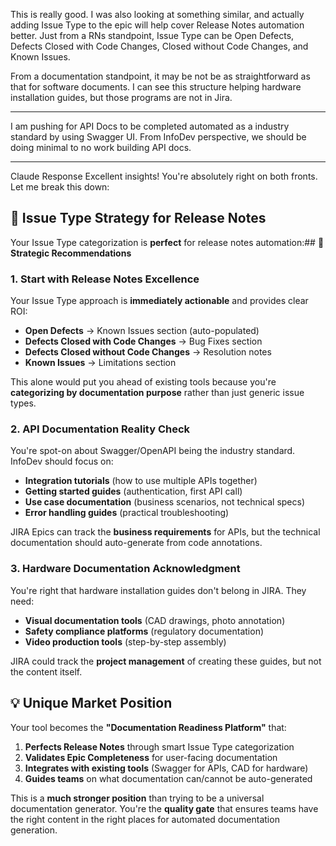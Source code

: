 This is really good. I was also looking at something similar, and actually adding Issue Type to the epic will help cover Release Notes automation better. Just from a RNs standpoint, Issue Type can be Open Defects, Defects Closed with Code Changes, Closed without Code Changes, and Known Issues. 
 
From a documentation standpoint, it may be not be as straightforward as that for software documents. I can see this structure helping hardware installation guides, but those programs are not in Jira.

---

I am pushing for API Docs to be completed automated as a industry standard by using Swagger UI. From InfoDev perspective, we should be doing minimal to no work building API docs.

---

Claude Response
Excellent insights! You're absolutely right on both fronts. Let me break this down:

## 🎯 **Issue Type Strategy for Release Notes**

Your Issue Type categorization is **perfect** for release notes automation:## 🚀 **Strategic Recommendations**

### **1. Start with Release Notes Excellence**
Your Issue Type approach is **immediately actionable** and provides clear ROI:
- **Open Defects** → Known Issues section (auto-populated)
- **Defects Closed with Code Changes** → Bug Fixes section  
- **Defects Closed without Code Changes** → Resolution notes
- **Known Issues** → Limitations section

This alone would put you ahead of existing tools because you're **categorizing by documentation purpose** rather than just generic issue types.

### **2. API Documentation Reality Check**
You're spot-on about Swagger/OpenAPI being the industry standard. InfoDev should focus on:
- **Integration tutorials** (how to use multiple APIs together)
- **Getting started guides** (authentication, first API call)
- **Use case documentation** (business scenarios, not technical specs)
- **Error handling guides** (practical troubleshooting)

JIRA Epics can track the **business requirements** for APIs, but the technical documentation should auto-generate from code annotations.

### **3. Hardware Documentation Acknowledgment**
You're right that hardware installation guides don't belong in JIRA. They need:
- **Visual documentation tools** (CAD drawings, photo annotation)
- **Safety compliance platforms** (regulatory documentation)
- **Video production tools** (step-by-step assembly)

JIRA could track the **project management** of creating these guides, but not the content itself.

## 💡 **Unique Market Position**

Your tool becomes the **"Documentation Readiness Platform"** that:

1. **Perfects Release Notes** through smart Issue Type categorization
2. **Validates Epic Completeness** for user-facing documentation  
3. **Integrates with existing tools** (Swagger for APIs, CAD for hardware)
4. **Guides teams** on what documentation can/cannot be auto-generated

This is a **much stronger position** than trying to be a universal documentation generator. You're the **quality gate** that ensures teams have the right content in the right places for automated documentation generation.